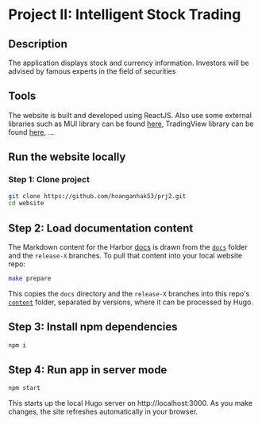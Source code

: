 # Project II: Intelligent Stock Trading

## Description

The application displays stock and currency information. Investors will be advised by famous experts in the field of securities

## Tools

The website is built and developed using ReactJS. Also use some external libraries such as  MUI library can be found [here](https://mui.com/), TradingView library can be found [here](https://in.tradingview.com/widget/), ...


## Run the website locally

### Step 1: Clone project

```sh
git clone https://github.com/hoanganhak53/prj2.git
cd website
```

## Step 2: Load documentation content

The Markdown content for the Harbor [docs](https://goharbor.io/docs) is drawn from the [`docs`](./docs) folder and the `release-X` branches. To pull that content into your local website repo:

```sh
make prepare
```

This copies the `docs` directory and the `release-X` branches into this repo's [`content`](./content) folder, separated by versions, where it can be processed by Hugo.

## Step 3: Install npm dependencies

```sh
npm i
```

## Step 4: Run app in server mode

```sh
npm start
```

This starts up the local Hugo server on http://localhost:3000. As you make changes, the site refreshes automatically in your browser.
